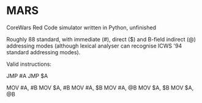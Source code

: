 # MARS
CoreWars Red Code simulator written in Python, unfinished

Roughly 88 standard, with immediate (#), direct ($) and B-field indirect (@)
addressing modes (although lexical analyser can recognise ICWS '94 standard
addressing modes).

Valid instructions:

JMP #A
JMP $A

MOV #A, #B
MOV $A, #B
MOV #A, $B
MOV #A, @B
MOV $A, $B
MOV $A, @B
